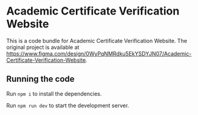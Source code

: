 
  # Academic Certificate Verification Website

  This is a code bundle for Academic Certificate Verification Website. The original project is available at https://www.figma.com/design/0WyPqNMRdku5EkYSDYJN07/Academic-Certificate-Verification-Website.

  ## Running the code

  Run `npm i` to install the dependencies.

  Run `npm run dev` to start the development server.
  